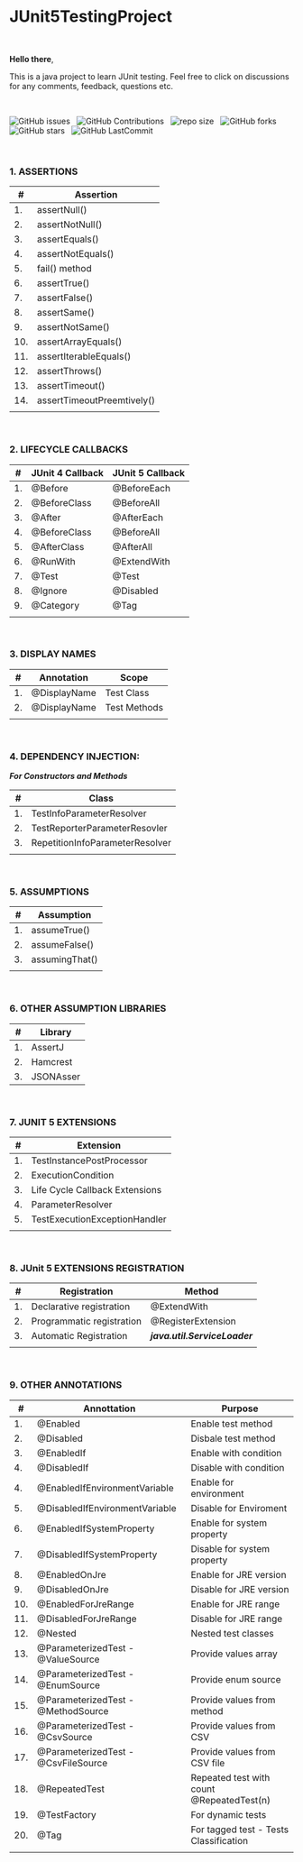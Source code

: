 # JUnit5TestingProject

<br>

**Hello there**, <br>

This is a java project to learn JUnit testing. Feel free to click on discussions for any comments, feedback, questions etc.

<br>

![GitHub issues](https://img.shields.io/github/issues/david-kariuki/JUnit5TestingProject?&labelColor=black&color=eb3b5a&label=Issues&logo=issues&logoColor=black&style=for-the-badge) &nbsp;
![GitHub Contributions](https://img.shields.io/github/contributors/david-kariuki/JUnit5TestingProject?&labelColor=black&color=8854d0&style=for-the-badge) &nbsp;
![repo size](https://img.shields.io/github/repo-size/david-kariuki/JUnit5TestingProject?label=Repo%20Size&style=for-the-badge&labelColor=black&color=20bf6b) &nbsp;
![GitHub forks](https://img.shields.io/github/forks/david-kariuki/JUnit5TestingProject?&labelColor=black&color=0fb9b1&style=for-the-badge) &nbsp;
![GitHub stars](https://img.shields.io/github/stars/david-kariuki/JUnit5TestingProject?&labelColor=black&color=f7b731&style=for-the-badge) &nbsp;
![GitHub LastCommit](https://img.shields.io/github/last-commit/david-kariuki/JUnit5TestingProject?logo=github&labelColor=black&color=d1d8e0&style=for-the-badge) &nbsp;

<br>

### 1. ASSERTIONS

| # | **Assertion** |
|-|-|
| 1.  | assertNull() |
| 2.  | assertNotNull() |
| 3.  | assertEquals() |
| 4.  | assertNotEquals() |
| 5.  | fail() method |
| 6.  | assertTrue() |
| 7.  | assertFalse() |
| 8.  | assertSame() |
| 9.  | assertNotSame() |
| 10. | assertArrayEquals() |
| 11. | assertIterableEquals() |
| 12. | assertThrows() |
| 13. | assertTimeout() |
| 14. | assertTimeoutPreemtively() |
|||

<br>

### 2. LIFECYCLE CALLBACKS

| # | **JUnit 4 Callback** | **JUnit 5 Callback** |
|-|-|-|
| 1. | @Before      | @BeforeEach |
| 2. | @BeforeClass | @BeforeAll |
| 3. | @After       | @AfterEach |
| 4. | @BeforeClass | @BeforeAll |
| 5. | @AfterClass  | @AfterAll |
| 6. | @RunWith     | @ExtendWith |
| 7. | @Test        | @Test |
| 8. | @Ignore      | @Disabled |
| 9. | @Category    | @Tag |
||||

<br>

### 3. DISPLAY NAMES

| # | **Annotation** | **Scope** |
|-|-|-|
| 1. | @DisplayName | Test Class |
| 2. | @DisplayName | Test Methods |
|||

<br>

### 4. DEPENDENCY INJECTION:
***For Constructors and Methods*** <br>
   
   | # | **Class** |
   |-|-|
   | 1. | TestInfoParameterResolver |
   | 2. | TestReporterParameterResovler |
   | 3. | RepetitionInfoParameterResolver|
   |||

<br>

### 5. ASSUMPTIONS

| # | **Assumption** |
|-|-|
| 1. | assumeTrue() |
| 2. | assumeFalse() |
| 3. | assumingThat() |
|||

<br>

### 6. OTHER ASSUMPTION LIBRARIES

| # | **Library** |
|-|-|
| 1. | AssertJ |
| 2. | Hamcrest |
| 3. | JSONAsser |

<br>

### 7. JUNIT 5 EXTENSIONS 

| # | Extension |
|-|-|
| 1. | TestInstancePostProcessor |
| 2. | ExecutionCondition |
| 3. | Life Cycle Callback Extensions | BeforeAllCallback, BeforeEachCallback, BeforeTestExecutionCallback, AfterTestExecutionCallback, AftereachCallback, AfterAllCallback |
| 4. | ParameterResolver |
| 5. | TestExecutionExceptionHandler |
|||

<br>

### 8. JUnit 5 EXTENSIONS REGISTRATION

| # | **Registration** | Method |
|-|-|-|
| 1. | Declarative registration | @ExtendWith |
| 2. | Programmatic registration | @RegisterExtension |
| 3. | Automatic Registration | ***java.util.ServiceLoader*** |
|||

<br>

### 9. OTHER ANNOTATIONS

| # | **Annottation** | Purpose |
|-|-|-|
| 1.  | @Enabled | Enable test method |
| 2.  | @Disabled | Disbale test method |
| 3.  | @EnabledIf | Enable with condition |
| 4.  | @DisabledIf | Disable with condition |
| 4.  | @EnabledIfEnvironmentVariable | Enable for environment |
| 5.  | @DisabledIfEnvironmentVariable | Disable for Enviroment |
| 6.  | @EnabledIfSystemProperty | Enable for system property |
| 7.  | @DisabledIfSystemProperty | Disable for system property |
| 8.  | @EnabledOnJre | Enable for JRE version |
| 9.  | @DisabledOnJre | Disable for JRE version |
| 10.  | @EnabledForJreRange | Enable for JRE range |
| 11. | @DisabledForJreRange | Disable for JRE range |
| 12. | @Nested | Nested test classes |
| 13. | @ParameterizedTest - @ValueSource | Provide values array |
| 14. | @ParameterizedTest - @EnumSource | Provide enum source |
| 15. | @ParameterizedTest - @MethodSource | Provide values from method |
| 16. | @ParameterizedTest - @CsvSource | Provide values from CSV |
| 17. | @ParameterizedTest - @CsvFileSource | Provide values from CSV file |
| 18. | @RepeatedTest | Repeated test with count @RepeatedTest(n) |
| 19. | @TestFactory | For dynamic tests |
| 20. | @Tag | For tagged test - Tests Classification |
|||

<br>
